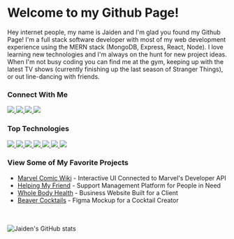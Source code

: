 # Welcome to my Github Page!
Hey internet people, my name is Jaiden and I'm glad you found my Github Page! I'm a full stack software developer with most of my web development experience using the MERN stack (MongoDB, Express, React, Node). I love learning new technologies and I'm always on the hunt for new project ideas. When I'm not busy coding you can find me at the gym, keeping up with the latest TV shows (currently finishing up the last season of Stranger Things), or out line-dancing with friends.

### Connect With Me
<a href="mailto:jaidenhodson1013@gmail.com">
  <img src="https://img.shields.io/badge/Gmail-D14836?style=for-the-badge&logo=gmail&logoColor=white">
</a> 

<a href="https://www.linkedin.com/in/jaiden-hodson/">
  <img src="https://img.shields.io/badge/LinkedIn-0077B5?style=for-the-badge&logo=linkedin&logoColor=white">
</a>

<a href="https://medium.com/@PvtGandalf">
  <img src="https://img.shields.io/badge/Medium-1d1d1d?style=for-the-badge&logo=medium&logoColor=white">
</a>

<a href="https://dev.to/pvtgandalf">
  <img src="https://img.shields.io/badge/Dev-0f171d?style=for-the-badge&logo=dev.to&logoColor=white">
</a>

### Top Technologies
<a href="https://reactjs.org/">
  <img src="https://img.shields.io/badge/React-20232A?style=for-the-badge&logo=react&logoColor=61DAFB">
</a>

<a href="https://developer.mozilla.org/en-US/docs/Web/javascript">
  <img src="https://img.shields.io/badge/JavaScript-F7DF1E?style=for-the-badge&logo=javascript&logoColor=black">
</a>

<a href="https://developer.mozilla.org/en-US/docs/Web/HTML">
  <img src="https://img.shields.io/badge/HTML5-E34F26?style=for-the-badge&logo=html5&logoColor=white">
</a>

<a href="https://developer.mozilla.org/en-US/docs/Web/CSS">
  <img src="https://img.shields.io/badge/CSS3-1572B6?style=for-the-badge&logo=css3&logoColor=white">
</a>

<a href="https://www.mongodb.com/docs/">
  <img src="https://img.shields.io/badge/MongoDB-4baf4f?style=for-the-badge&logo=mongodb&logoColor=61DAFB">
</a>

<a href="http://expressjs.com/">
  <img src="https://img.shields.io/badge/Express-323230?style=for-the-badge&logo=express&logoColor=61DAFB">
</a>

<a href="https://nodejs.org/en/docs/">
  <img src="https://img.shields.io/badge/Node-43853D?style=for-the-badge&logo=node.js&logoColor=white">
</a>

### View Some of My Favorite Projects
* <a href="https://marvelcomicwiki.com">Marvel Comic Wiki</a> - Interactive UI Connected to Marvel's Developer API
* <a href="https://helpingmyfriend.com">Helping My Friend</a> - Support Management Platform for People in Need
* <a href="https://www.wholebodyhealthlebanon.com">Whole Body Health</a> - Business Website Built for a Client
* <a href="https://www.figma.com/proto/FdUvNWfBklduvbglLsstXJ/Beaver-Cocktails?node-id=2%3A2&scaling=scale-down&page-id=0%3A1&starting-point-node-id=2%3A2">Beaver Cocktails</a> - Figma Mockup for a Cocktail Creator


<br><br/>
![Jaiden's GitHub stats](https://github-readme-stats.vercel.app/api?username=PvtGandalf&show_icons=true&theme=dark)
